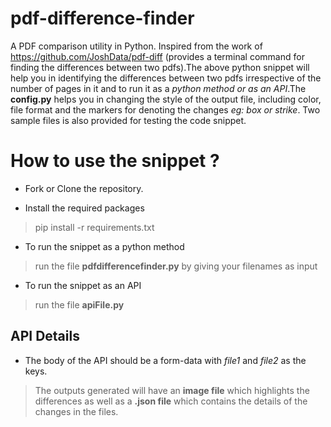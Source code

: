 # pdf-difference-finder
A PDF comparison utility in Python.
Inspired from the work of https://github.com/JoshData/pdf-diff (provides a terminal command for finding the differences between two pdfs).The above python snippet will help you in identifying the differences between two pdfs irrespective of the number of pages in it and to run it as a *python method or as an API*.The **config.py** helps you in changing the style of the output file, including color, file format and the markers for denoting the changes *eg: box or strike*. Two sample files is also provided for testing the code snippet.

# How to use the snippet ?
- Fork or Clone the repository. 

- Install the required packages
> pip install -r requirements.txt

- To run the snippet as a python method
> run the file **pdfdifferencefinder.py** by giving your filenames as input

- To run the snippet as an API
> run the file **apiFile.py**
## API Details
- The body of the API should be a form-data with *file1* and *file2* as the keys.

  
> The outputs generated will have an **image file** which highlights the differences as well as a **.json file** which contains the details of the changes in the files.
